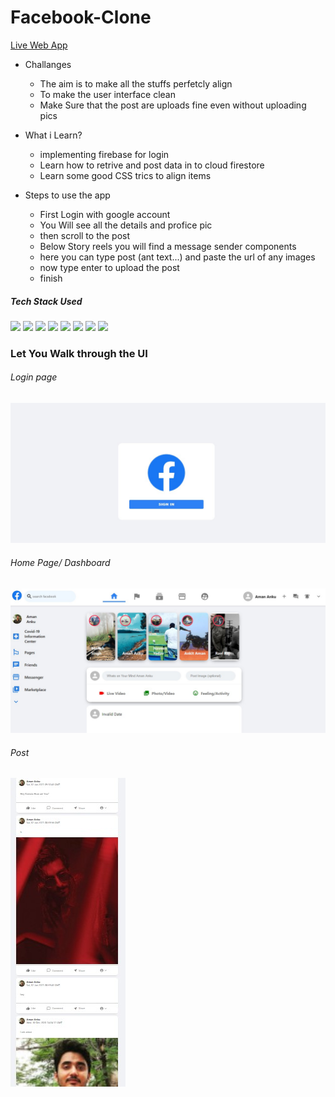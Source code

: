 # Facebook-Clone

[Live Web App](https://facebook-clone-ccd54.web.app/)

* Challanges
  * The aim is to make all the stuffs perfetcly align
  * To make the user interface clean
  * Make Sure that the post are uploads fine even without uploading pics

* What i Learn?
   * implementing firebase for login
   * Learn how to retrive and post data in to cloud firestore
   * Learn some good CSS trics to align items

* Steps to use the app
  * First Login with google account
  * You Will see all the details and profice pic 
  * then scroll to the post 
  * Below Story reels you will find a message sender components
  * here you can type post (ant text...) and paste the url of any images
  * now type enter to upload the post
  * finish
  
##### Tech Stack Used
<img src = "https://img.shields.io/badge/-HTML5-E34F26?style=flat&logo=html5&logoColor=white"> <img src = "https://img.shields.io/badge/-CSS3-1572B6?style=flat&logo=css3&logoColor=white"> <img src="https://img.shields.io/badge/-JavaScript-eed718?style=flat&logo=javascript&logoColor=ffffff"> <img src="https://img.shields.io/badge/-React-000000?style=flat&logo=react&logoColor=00c8ff">   <img src="https://img.shields.io/badge/-Node.js-3C873A?style=flat&logo=Node.js&logoColor=white">   <img src="http://img.shields.io/badge/-Git-F1502F?style=flat&logo=git&logoColor=FFFFFF">   <img src="http://img.shields.io/badge/-Github-000000?style=flat&logo=github&logoColor=FFFFFF"> <img src = "https://img.shields.io/badge/-Firebase-E34F26?style=flat&logo=firebase&logoColor=white">
  
  
### Let You Walk through the UI 
###### Login page
![Login Page](https://github.com/amananku26/Facebook-Clone/blob/main/assets/loginfb.jpg)
###### Home Page/ Dashboard
![Home Page](https://github.com/amananku26/Facebook-Clone/blob/main/assets/123.jpg)
###### Post
![Post Page](https://github.com/amananku26/Facebook-Clone/blob/main/assets/POSTFB.jpg)
